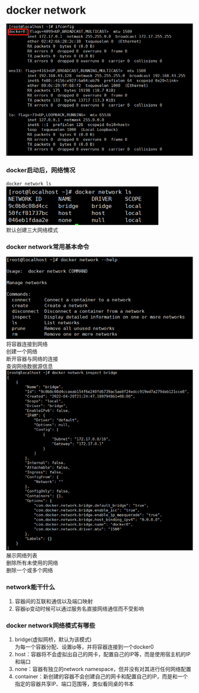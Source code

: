 # docker network
![img_118.png](img_118.png)    
### docker启动后，网络情况  
``docker network ls``  
![img_119.png](img_119.png)     
默认创建三大网络模式  

### docker network常用基本命令    
![img_120.png](img_120.png)   
将容器连接到网络     
创建一个网络    
断开容器与网络的连接    
查询网络数据源信息   
![img_122.png](img_122.png)    
展示网络列表    
删除所有未使用的网络    
删除一个或多个网络   
### network能干什么  
1. 容器间的互联和通信以及端口映射  
2. 容器ip变动时候可以通过服务名直接网络通信而不受影响  

### docker network网络模式有哪些  
1. bridge(虚拟网桥，默认为该模式)       
为每一个容器分配、设置ip等，并将容器连接到一个docker0   
2. host：容器将不会虚拟出自己的网卡，配置自己的IP等，而是使用宿主机的IP和端口    
3. none：容器有独立的network namespace，但并没有对其进行任何网络配置  
4. container：新创建的容器不会创建自己的网卡和配置自己的IP，而是和一个指定的容器共享IP、端口范围等，类似看同桌的书本   

###

